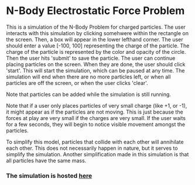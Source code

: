 # N-Body Electrostatic Force Problem

This is a simulation of the N-Body Problem for charged particles. The user interacts with this simulation by clicking somehwere within the rectangle on the screen. Then, a box will appear in the lower lefthand corner. The user should enter a value [-100, 100] representing the charge of the particle. The charge of the particle is represented by the color and opacity of the circle. Then the user hits 'submit' to save the particle. The user can continue placing particles on the screen. When they are done, the user should click 'start'. This will start the simulation, which can be paused at any time. The simulation will end when there are no more particles left, or when all particles are off the screen, or when the user clicks 'clear'. 

Note that particles can be added while the simulation is still running. 

Note that if a user only places particles of very small charge (like +1, or -1), it might appear as if the particles are not moving. This is just because the forces at play are very small if the charges are very small. If the user waits for a few seconds, they will begin to notice visible movement amongst the particles. 

To simplify this model, particles that collide with each other will annihilate each other. This does not necessarily happen in nature, but it serves to simplify the simulation. Another simplification made in this simulation is that all particles have the same mass. 

### The simulation is hosted [here](https://clivejj.github.io/)
